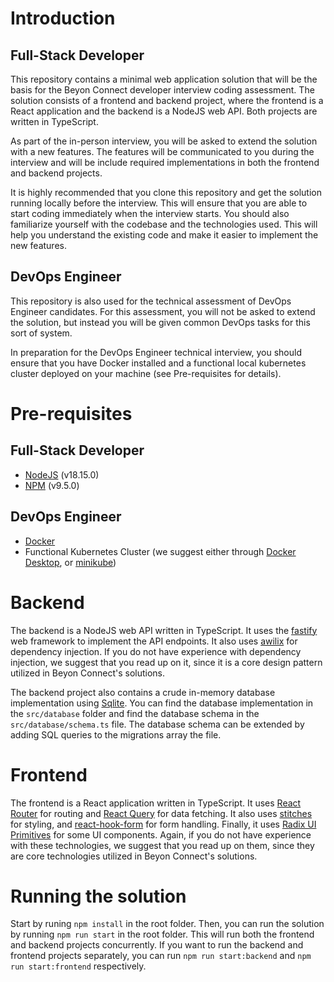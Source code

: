 # Introduction

## Full-Stack Developer

This repository contains a minimal web application solution that will be the basis for the Beyon Connect developer interview coding assessment.
The solution consists of a frontend and backend project, where the frontend is a React application and the backend is a NodeJS web API.
Both projects are written in TypeScript.

As part of the in-person interview, you will be asked to extend the solution with a new features.
The features will be communicated to you during the interview and will be include required implementations in both the frontend and backend projects.

It is highly recommended that you clone this repository and get the solution running locally before the interview.
This will ensure that you are able to start coding immediately when the interview starts.
You should also familiarize yourself with the codebase and the technologies used.
This will help you understand the existing code and make it easier to implement the new features.

## DevOps Engineer

This repository is also used for the technical assessment of DevOps Engineer candidates. 
For this assessment, you will not be asked to extend the solution, but instead you will be given common DevOps tasks for this sort of system.

In preparation for the DevOps Engineer technical interview, you should ensure that you have Docker installed and a functional local kubernetes cluster deployed on your machine (see Pre-requisites for details).

# Pre-requisites

## Full-Stack Developer

- [NodeJS](https://nodejs.org/en/) (v18.15.0)
- [NPM](https://www.npmjs.com/) (v9.5.0)

## DevOps Engineer

- [Docker](https://www.docker.com/)
- Functional Kubernetes Cluster (we suggest either through [Docker Desktop](https://docs.docker.com/desktop/kubernetes/), or [minikube](https://minikube.sigs.k8s.io/docs/start))

# Backend

The backend is a NodeJS web API written in TypeScript.
It uses the [fastify](https://www.fastify.io/) web framework to implement the API endpoints.
It also uses [awilix](https://github.com/fastify/fastify-awilix) for dependency injection.
If you do not have experience with dependency injection, we suggest that you read up on it, since it is a core design pattern utilized in Beyon Connect's solutions.

The backend project also contains a crude in-memory database implementation using [Sqlite](https://www.sqlite.org/index.html).
You can find the database implementation in the `src/database` folder and find the database schema in the `src/database/schema.ts` file.
The database schema can be extended by adding SQL queries to the migrations array the file.

# Frontend

The frontend is a React application written in TypeScript.
It uses [React Router](https://reactrouter.com/) for routing and [React Query](https://react-query.tanstack.com/) for data fetching.
It also uses [stitches](https://stitches.dev/) for styling, and [react-hook-form](https://react-hook-form.com/) for form handling.
Finally, it uses [Radix UI Primitives](https://www.radix-ui.com/primitives/docs/getting-started/introduction) for some UI components.
Again, if you do not have experience with these technologies, we suggest that you read up on them, since they are core technologies utilized in Beyon Connect's solutions.

# Running the solution

Start by runing `npm install` in the root folder.
Then, you can run the solution by running `npm run start` in the root folder.
This will run both the frontend and backend projects concurrently.
If you want to run the backend and frontend projects separately, you can run `npm run start:backend` and `npm run start:frontend` respectively.
